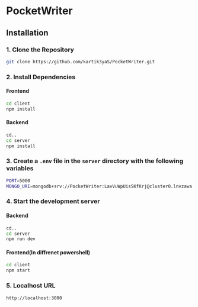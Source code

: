 # PocketWriter

## Installation

### 1. Clone the Repository

```bash
git clone https://github.com/kartik3yaS/PocketWriter.git
```

### 2. Install Dependencies

#### Frontend

```bash
cd client
npm install
```

#### Backend

```bash
cd..
cd server
npm install
```

### 3. Create a `.env` file in the `server` directory with the following variables

```bash
PORT=5000
MONGO_URI=mongodb+srv://PocketWriter:LavVuWpUisSKfKrj@cluster0.lnvzawa.mongodb.net/pocket_writer?retryWrites=true&w=majority&appName=Cluster0
```

### 4. Start the development server

#### Backend

```bash
cd..
cd server
npm run dev
```

#### Frontend(In diffrenet powershell)

```bash
cd client
npm start
```

### 5. Localhost URL

```bash
http://localhost:3000
```
